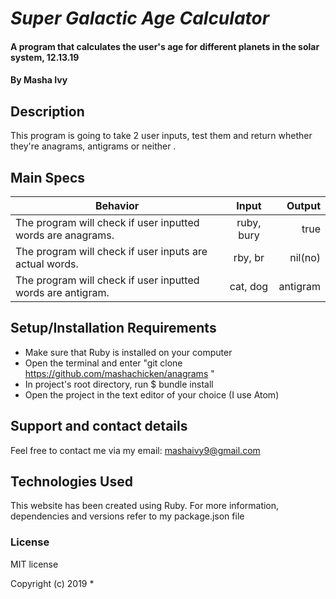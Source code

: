 # _Super Galactic Age Calculator_
#### A program that calculates the user's age for different planets in the solar system, 12.13.19
#### By Masha Ivy
## Description
This program is going to take 2 user inputs, test them and return whether they're anagrams, antigrams or neither .
## Main Specs

| Behavior       | Input         | Output  |
| ------------- |:-------------:| -----:|
| The program will check if user inputted words are anagrams.    | ruby, bury | true |
| The program will check if user inputs are actual words.      | rby, br| nil(no) |
| The program will check if user inputted words are antigram.       | cat, dog | antigram |

## Setup/Installation Requirements
* Make sure that Ruby is installed on your computer
* Open the terminal and enter "git clone https://github.com/mashachicken/anagrams "
* In project's root directory, run $ bundle install
* Open the project in the text editor of your choice (I use Atom)


## Support and contact details
Feel free to contact me via my email:
mashaivy9@gmail.com

## Technologies Used
This website has been created using Ruby. For more information, dependencies and versions refer to my package.json file

### License
MIT license

Copyright (c) 2019 *
